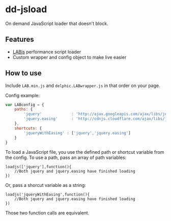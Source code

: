 dd-jsload
=============

On demand JavaScript loader that doesn't block.

## Features

* [LABjs](http://labjs.com/) performance script loader
* Custom wrapper and config object to make live easier


## How to use

Include `LAB.min.js` and `delphic.LABwrapper.js` in that order on your page.

Config example:

```Javascript
var LABconfig = {
	paths: {
		'jquery'             : 'http://ajax.googleapis.com/ajax/libs/jquery/1.8.3/jquery.min.js',
		'jquery.easing'      : 'http://cdnjs.cloudflare.com/ajax/libs/jquery-easing/1.3/jquery.easing.min.js'
	},
	shortcuts: {
		'jqueryWithEasing' : ['jquery','jquery.easing']
	}
}
```

To load a JavaScript file, you use the defined path or shortcut variable from the config. To use a path, pass an array of path variables:

```
loadjs(['jquery'],function(){
	//Both jquery and jquery.easing have finished loading
})
```
Or, pass a shorcut variable as a string:

```
loadjs('jqueryWithEasing',function(){
	//Both jquery and jquery.easing have finished loading
})
```

Those two function calls are equivalent.

